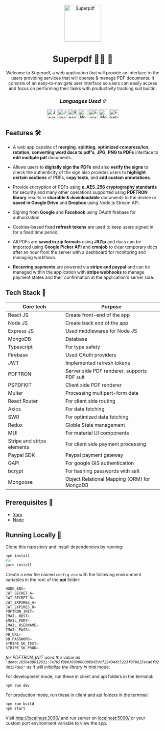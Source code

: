 <p align = "center"> <img src="https://i.ibb.co/tz3v7GW/sp-logo.png" alt="Superpdf" width="120px" height = "120px" /> </p>

<h1 align = "center">  Superpdf 👨‍💻 📁 </h1>
<p align = "center"> Welcome to Superpdf, a web application that will provide an interface to the users providing services that will operate & manage PDF documents. It consists of an easy-to-navigate user interface so users can easily access and focus on performing their tasks with productivity tracking suit builtin.</p>

_<h3 align = "center"> Languages Used 💡 </h3>_
<p align = "center">
   <img src="https://cdn.jsdelivr.net/gh/devicons/devicon/icons/javascript/javascript-original.svg" alt="Javascript" width="30px" />
   <img src="https://cdn.jsdelivr.net/gh/devicons/devicon/icons/typescript/typescript-original.svg" alt="Javascript" width="30px" />
   <img src="https://cdn.jsdelivr.net/gh/devicons/devicon/icons/react/react-original.svg" alt="React" width="30px" />
   <img src="https://cdn.jsdelivr.net/gh/devicons/devicon/icons/nodejs/nodejs-original.svg" alt="Node JS" width="30px" />
   <img src="https://cdn.jsdelivr.net/gh/devicons/devicon/icons/express/express-original-wordmark.svg" alt="Express JS" width="30px" />
   <img src="https://cdn.jsdelivr.net/gh/devicons/devicon/icons/mongodb/mongodb-plain-wordmark.svg" alt="MongoDB" width="30px" />
   <img src="https://cdn.jsdelivr.net/gh/devicons/devicon/icons/firebase/firebase-plain-wordmark.svg" alt="Firebase" width="30px" />
</p>


## Features 🛠
* A web app capable of **merging**, **splitting**, **optimized compress/ion**, **rotation**, **converting word docs to pdf's**, **JPG**, **PNG to PDFs** interface to **edit multiple pdf** documents.  

* Allows users to **digitally sign the PDFs** and also **verify the signs** to check the authenticity of the sign also provides users to 
  **highlight certain sections** of PDFs, **copy texts**, and **add custom annotations**.

* Provide encryption of PDFs using **e_AES_256 cryptography standards** for security and many other operations supported using
  **PDFTRON library** results in **sharable & downloadable** documents to the device or **saved in Google Drive** and **Dropbox** using Node 
  js Stream API.

* Signing from **Google** and **Facebook** using OAuth firebase for authorization.

* Cookies-based fixed **refresh tokens** are used to keep users signed in for a fixed time period. 

* All PDFs are **saved in zip formats** using **JSZip** and docs can be imported using **Google Picker API** and **cronjob** to clear 
  temporary docs after an hour from the server with a dashboard for monitoring and managing workflows.

* **Recurring payments** are powered via **stripe and paypal** and can be managed within the application with **stripe webhooks** to manage 
    payment states and their confirmation at the application's server side.


## Tech Stack 🚀

| Core tech                  | Purpose                                     |
|----------------------------|---------------------------------------------|
| React JS                   | Create front-end of the app                 |
| Node JS                    | Create back end of the app                  |
| Express JS                 | Used middlewares for Node JS                |
| MongoDB                    | Database                                    |
| Typescript                 | For type safety                             |
| Firebase                   | Used OAuth providers                        |
| JWT                        | Implemented refresh tokens                  |
| PDFTRON                    | Server side PDF renderer, supports PDF suit |
| PSPDFKIT                   | Client side PDF renderer                    |
| Multer                     | Processing multipart-form data              |
| React Router               | For client side routing                     |
| Axios                      | For data fetching                           |
| SWR                        | For optimized data fetching                 |
| Redux                      | Globle State management                     |
| MUI                        | For material UI components                  |
| Stripe and stripe elements | For client side payment processing          |
| Paypal SDK                 | Paypal payment gateway                      |
| GAPI                       | For google GIS authentication               |
| bcrypt                     | For hashing passwords with salt             |
| Mongoose                   | Object Relational Mapping (ORM) for MongoDB |
   
   
## Prerequisites 🔴
* <a href = "https://yarnpkg.com/" >Yarn</a> 
* <a href = "https://nodejs.org/en/" >Node</a> 

## Running Locally 🏃
Clone this repository and install dependencies by running:
``` bash 
npm install 
#or 
yarn install
```

Create a new file named ``config.env`` with the following environment variables in the root of the **api** folder:
``` js
NODE_ENV=
JWT_SECRET_A=
JWT_SECRET_R=
JWT_EXPIRES_A=
JWT_EXPIRES_R=
PDFTRON_INIT=
EMAIL_HOST=
EMAIL_PORT=
EMAIL_USERNAME=
EMAIL_PASS=
DB_URL=
DB_PASSWORD=
STRIPE_SK_TEST=
STRIPE_SK_PROD=

```

_for PDFTRON_INIT used the value as ``"demo:1656489012631:7a705f89030000000099d30cf22434dc5223f070825aca6f02d8157de5"`` as it will initialize the library in trial mode._

For development mode, run these in client and api folders in the terminal:
``` bash
npm run dev
```

For production mode, run these in client and api folders in the terminal:
``` bash
npm run build
npm start
```

Visit <a href= '#'> http://localhost:3000/ </a> and run server on <a href= '#'> localhost:5000/ </a> or your custom port environment variable to view the app.
